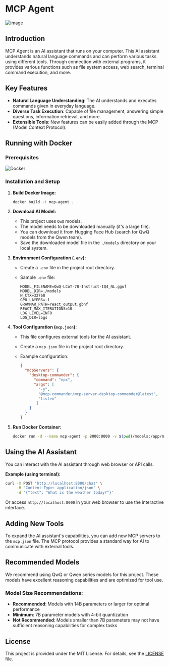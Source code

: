 # MCP Agent

![image](https://github.com/user-attachments/assets/ee1b5979-9df5-4c4b-a88f-347e4b09cacb)

## Introduction

MCP Agent is an AI assistant that runs on your computer. This AI assistant understands natural language commands and can perform various tasks using different tools. Through connection with external programs, it provides various functions such as file system access, web search, terminal command execution, and more.

## Key Features

* **Natural Language Understanding**: The AI understands and executes commands given in everyday language.
* **Diverse Task Execution**: Capable of file management, answering simple questions, information retrieval, and more.
* **Extensible Tools**: New features can be easily added through the MCP (Model Context Protocol).

## Running with Docker

### Prerequisites

![Docker](https://img.shields.io/badge/Docker-2496ED?style=flat&logo=docker&logoColor=white) 

### Installation and Setup

1. **Build Docker Image:**
   ```bash
   docker build -t mcp-agent .
   ```

2. **Download AI Model:**
   * This project uses `QwQ` models.
   * The model needs to be downloaded manually (it's a large file).
   * You can download it from Hugging Face Hub (search for QwQ models from the Qwen team).
   * Save the downloaded model file in the `./models` directory on your local system.

3. **Environment Configuration (`.env`):**
   * Create a `.env` file in the project root directory.
   * Sample `.env` file:

     ```
     MODEL_FILENAME=QwQ-LCoT-7B-Instruct-IQ4_NL.gguf
     MODEL_DIR=./models
     N_CTX=32768
     GPU_LAYERS=-1
     GRAMMAR_PATH=react_output.gbnf
     REACT_MAX_ITERATIONS=10
     LOG_LEVEL=INFO
     LOG_DIR=logs
     ```

4. **Tool Configuration (`mcp.json`):**
   * This file configures external tools for the AI assistant.
   * Create a `mcp.json` file in the project root directory.
   * Example configuration:

     ```json
     {
       "mcpServers": {
         "desktop-commander": {
           "command": "npx",
           "args": [
             "-y",
             "@mcp-commander/mcp-server-desktop-commander@latest",
             "listen"
            ]
         }
       }
     }
     ```

5. **Run Docker Container:**
   ```bash
   docker run -d --name mcp-agent -p 8000:8000 -v $(pwd)/models:/app/models -v $(pwd)/mcp.json:/app/mcp.json -v $(pwd)/.env:/app/.env -v $(pwd)/logs:/app/logs mcp-agent
   ```

## Using the AI Assistant

You can interact with the AI assistant through web browser or API calls.

**Example (using terminal):**

```bash
curl -X POST "http://localhost:8000/chat" \
     -H "Content-Type: application/json" \
     -d '{"text": "What is the weather today?"}'
```

Or access `http://localhost:8000` in your web browser to use the interactive interface.

## Adding New Tools

To expand the AI assistant's capabilities, you can add new MCP servers to the `mcp.json` file. The MCP protocol provides a standard way for AI to communicate with external tools.

## Recommended Models

We recommend using QwQ or Qwen series models for this project. These models have excellent reasoning capabilities and are optimized for tool use.

### Model Size Recommendations:
* **Recommended**: Models with 14B parameters or larger for optimal performance
* **Minimum**: 7B parameter models with 4-bit quantization
* **Not Recommended**: Models smaller than 7B parameters may not have sufficient reasoning capabilities for complex tasks

## License

This project is provided under the MIT License. For details, see the [LICENSE](LICENSE) file.
